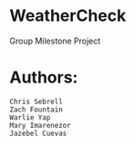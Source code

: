 # WeatherCheck
Group Milestone Project

# Authors:
    Chris Sebrell
    Zach Fountain
    Warlie Yap
    Mary Imarenezor
    Jazebel Cuevas

